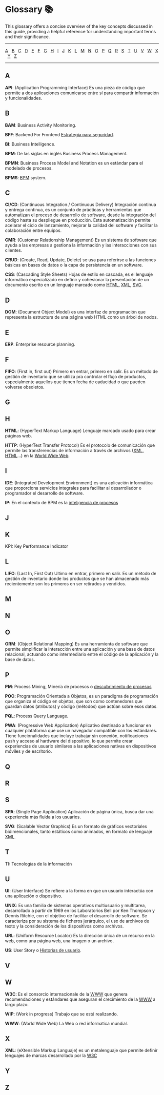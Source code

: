 <!-- markdownlint-disable MD001 -->

# Glossary 📚

This glossary offers a concise overview of the key concepts discussed in this guide, providing a helpful reference for understanding important terms and their significance.

---

[A](#a) &#160;
[B](#b) &#160;
[C](#c) &#160;
[D](#d) &#160;
[E](#e) &#160;
[F](#f) &#160;
[G](#g) &#160;
[H](#h) &#160;
[I](#i) &#160;
[J](#j) &#160;
[K](#k) &#160;
[L](#l) &#160;
[M](#m) &#160;
[N](#n) &#160;
[O](#o) &#160;
[P](#p) &#160;
[Q](#q) &#160;
[R](#r) &#160;
[S](#s) &#160;
[T](#t) &#160;
[U](#u) &#160;
[V](#v) &#160;
[W](#w) &#160;
[X](#x) &#160;
[Y](#y) &#160;
[Z](#z) &#160;

---

## A

**API**: (Application Programming Interface) Es una pieza de código que permite a dos aplicaciones comunicarse entre sí para compartir información y funcionalidades.

## B

**BAM**: Business Activity Monitoring.

**BFF**: Backend For Frontend [Estrategia para seguridad](/knowledge/hard-skills/security/README.md#bff).

**BI**: Business Intelligence.

**BPM**: De las siglas en inglés Business Process Management.

**BPMN**: Business Process Model and Notation es un estándar para el modelado de procesos.

**BPMS**: [BPM](#b) system.

## C

**CI/CD**: (Continuous Integration / Continuous Delivery) Integración continua y entrega continua, es un conjunto de prácticas y herramientas que automatizan el proceso de desarrollo de software, desde la integración del código hasta su despliegue en producción. Esta automatización permite acelarar el ciclo de lanzamiento, mejorar la calidad del software y facilitar la colaboración entre equipos.

**CMR**: (Customer Relationship Management) Es un sistema de software que ayuda a las empresas a gestiona la información y las interacciones con sus clientes.

**CRUD**: (Create, Read, Update, Delete) se usa para referirse a las funciones básicas en bases de datos o la capa de persistencia en un software.

**CSS**: (Cascading Style Sheets) Hojas de estilo en cascada, es el lenguaje informático especializado en definir y cohesionar la presentación de un documento escrito en un lenguaje marcado como [HTML](#h), [XML](#x), [SVG](#s).

## D

**DOM**: (Document Object Model) es una interfaz de programación que representa la estructura de una página web HTML como un árbol de nodos.

## E

**ERP**: Enterprise resource planning.

## F

**FIFO**: (First in, first out) Primero en entrar, primero en salir. Es un método de gestión de inventario que se utiliza pra controlar el flujo de productos, especialmente aquellos que tienen fecha de caducidad o que pueden volverse obsoletos.

## G

## H

**HTML**: (HyperText Markup Language) Lenguaje marcado usado para crear páginas web.

**HTTP**: (HyperText Transfer Protocol) Es el protocolo de comunicación que permite las transferencias de información a través de archivos ([XML](#x), [HTML](#h)…) en la [World Wide Web](#w).

## I

**IDE**: (Integrated Development Environment) es una aplicación informática que proporciona servicios integrales para facilitar al desarrollador o programador el desarrollo de software.

**IP**: En el contexto de BPM es la [inteligencia de procesos](/knowledge/hard-skills/Maestría/Gestión-rendimiento-implementación-BPM/README.md#inteligencia-de-procesos-ip)

## J

## K

KPI: Key Performance Indicator

## L

**LIFO**: (Last In, First Out) Ultimo en entrar, primero en salir. Es un método de gestión de inventario donde los productos que se han almacenado más recientemente son los primeros en ser retirados y vendidos.

## M

## N

## O

**ORM**: (Object Relational Mapping) Es una herramienta de software que permite simplificar la interacción entre una aplicación y una base de datos relacional, actuando como intermediario entre el código de la aplicación y la base de datos.

## P

**PM**: Process Mining, Minería de procesos o [descubrimiento de procesos](/knowledge/hard-skills/Maestría/Gestión-rendimiento-implementación-BPM/README.md#inteligencia-de-procesos-y-monitorización-operacional-y-estratégica)

**POO**: Programación Orientada a Objetos, es un paradigma de programación que organiza el código en objetos, que son como contenedores que guardan datos (atributos) y código (métodos) que actúan sobre esos datos.

**PQL**: Process Query Language.

**PWA**: (Progressive Web Application) Aplicativo destinado a funcionar en cualquier plataforma que use un navegador compatible con los estándares. Tiene funcionalidades que incluye trabajar sin conexión, notificaciones push y acceso al hardware del dispositivo, lo que permite crear experiencias de usuario similares a las aplicaciones nativas en dispositivos móviles y de escritorio.

## Q

## R

## S

**SPA**: (Single Page Application) Aplicación de página única, busca dar una experiencia más fluida a los usuarios.

**SVG**: (Scalable Vector Graphics) Es un formato de gráficos vectoriales bidimencionales, tanto estáticos como animados, en formato de lenguaje [XML](#x).

## T

TI: Tecnologías de la información

## U

**UI**: (User Interface) Se refiere a la forma en que un usuario interactúa con una aplicación o dispositivo.

**UNIX**: Es una familia de sistemas operativos multiusuario y multitarea, desarrollado a partir de 1969 en los Laboratorios Bell por Ken Thompson y Dennis Ritchie, con el objetivo de facilitar el desarrollo de software. Se caracteriza por su sistema de ficheros jerárquico, el uso de archivos de texto y la consideración de los dispositivos como archivos.

**URL**: (Uniform Resource Locator) Es la dirección única de un recurso en la web, como una página web, una imagen o un archivo.

**US**: User Story o [Historias de usuario](/knowledge/hard-skills/development-methodologies/scrum.md#historias-de-usuario).

## V

## W

**W3C**: Es el consorcio internacionale de la [WWW](#w) que genera recomendaciones y estándares que aseguran el crecimiento de la [WWW](#w) a largo plazo.

**WIP**: (Work in progress) Trabajo que se está realizando.

**WWW**: (World Wide Web) La Web o red informatica mundial.

## X

**XML**: (eXtensible Markup Languaje) es un metalenguaje que permite definir lenguajes de marcas desarrollado por la [W3C](#w)

## Y

## Z
